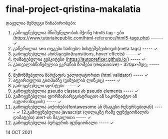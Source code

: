 # final-project-qristina-makalatia

დაცულია შემდეგი წინაპირობები:

1. გამოყენებულია მნიშვნელობის მქონე html5 tag - ები (https://www.tutorialrepublic.com/html-reference/html5-tags.php) ------ ✓
2. გაწერილია seo თეგები საძიებო სისტემებეისთვის(meta tags) ----- ✓
3. გამოყენებულია ანიმაციები(transitions, hover effects) ----- ✓
4. დამატებულია ვებკიტები (https://autoprefixer.github.io/) ----- ✓
5. გათვალისწინებულია ეკრანის ზომები (responsive) - 320px-მდე; ----- ✓
6. შემოწმებულია მარქაფის ვალიდატორით (html validator) ----- ✓
7. ატვირთულია გითჰაბზე (ვიზუალის ლინკიც) ----- ✓
8. გამოყენებული ფონტები -----  ✓
9. გამოყენებულია pseudo classes ან pseudo elements ----- ✓
10. გამოყენებულია ფორმა(სარეგისტრაციო ან საკონტაქტო ან ავტორიზაციის) ----- ✓
11. გამოყენებულია აიქონები(fontawesome ან მსაგვსი რესურსებიდან) ----- ✓
12.გამოყენებულია javascript (ღილაკზე რამე ფუნქციონალის დამატება) alert-ის მაგალითი ----- ✓
13. გამოყენებულია ბურგერის ფუნციონალი ----- ✓

14 OCT 2021 
